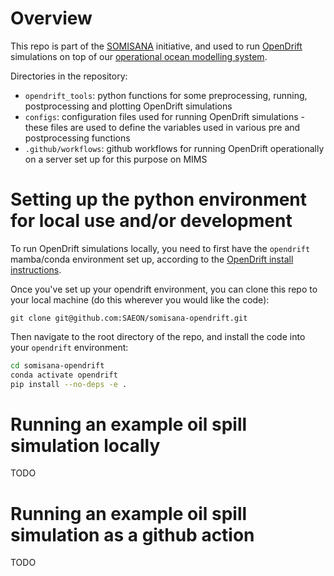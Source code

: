 # Overview

This repo is part of the [SOMISANA](https://somisana.ac.za/) initiative, and used to run [OpenDrift](https://opendrift.github.io/) simulations on top of our [operational ocean modelling system](https://github.com/SAEON/somisana-croco). 

Directories in the repository: 
- `opendrift_tools`:   python functions for some preprocessing, running, postprocessing and plotting OpenDrift simulations
- `configs`:           configuration files used for running OpenDrift simulations - these files are used to define the variables used in various pre and postprocessing functions
- `.github/workflows`: github workflows for running OpenDrift operationally on a server set up for this purpose on MIMS 

# Setting up the python environment for local use and/or development

To run OpenDrift simulations locally, you need to first have the `opendrift` mamba/conda environment set up, according to the [OpenDrift install instructions](https://opendrift.github.io/install.html).

Once you've set up your opendrift environment, you can clone this repo to your local machine (do this wherever you would like the code):

`git clone git@github.com:SAEON/somisana-opendrift.git`

Then navigate to the root directory of the repo, and install the code into your `opendrift` environment:

```sh
cd somisana-opendrift
conda activate opendrift
pip install --no-deps -e .
```

# Running an example oil spill simulation locally

TODO

# Running an example oil spill simulation as a github action

TODO
